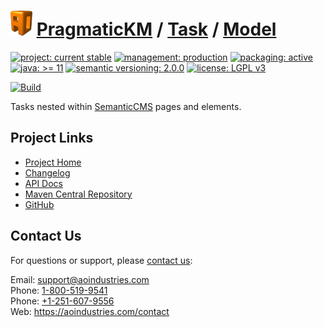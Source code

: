 # [<img src="ao-logo.png" alt="AO Logo" width="35" height="40">](https://github.com/aoindustries) [PragmaticKM](https://github.com/aoindustries/pragmatickm) / [Task](https://github.com/aoindustries/pragmatickm-task) / [Model](https://github.com/aoindustries/pragmatickm-task-model)

[![project: current stable](https://pragmatickm.com/ao-badges/project-current-stable.svg)](https://aoindustries.com/life-cycle#project-current-stable)
[![management: production](https://pragmatickm.com/ao-badges/management-production.svg)](https://aoindustries.com/life-cycle#management-production)
[![packaging: active](https://pragmatickm.com/ao-badges/packaging-active.svg)](https://aoindustries.com/life-cycle#packaging-active)  
[![java: &gt;= 11](https://pragmatickm.com/ao-badges/java-11.svg)](https://docs.oracle.com/en/java/javase/11/docs/api/)
[![semantic versioning: 2.0.0](https://pragmatickm.com/ao-badges/semver-2.0.0.svg)](http://semver.org/spec/v2.0.0.html)
[![license: LGPL v3](https://pragmatickm.com/ao-badges/license-lgpl-3.0.svg)](https://www.gnu.org/licenses/lgpl-3.0)

[![Build](https://github.com/aoindustries/pragmatickm-task-model/workflows/Build/badge.svg?branch=master)](https://github.com/aoindustries/pragmatickm-task-model/actions?query=workflow%3ABuild)

Tasks nested within [SemanticCMS](https://github.com/aoindustries/semanticcms) pages and elements.

## Project Links
* [Project Home](https://pragmatickm.com/task/model/)
* [Changelog](https://pragmatickm.com/task/model/changelog)
* [API Docs](https://pragmatickm.com/task/model/apidocs/)
* [Maven Central Repository](https://search.maven.org/artifact/com.pragmatickm/pragmatickm-task-model)
* [GitHub](https://github.com/aoindustries/pragmatickm-task-model)

## Contact Us
For questions or support, please [contact us](https://aoindustries.com/contact):

Email: [support@aoindustries.com](mailto:support@aoindustries.com)  
Phone: [1-800-519-9541](tel:1-800-519-9541)  
Phone: [+1-251-607-9556](tel:+1-251-607-9556)  
Web: https://aoindustries.com/contact
